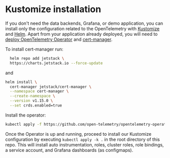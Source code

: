 # Kustomize installation

If you don't need the data backends, Grafana, or demo application, you can install only the configuration related to the OpenTelemetry with [Kustomize](https://kustomize.io/#overview) and [Helm](https://helm.sh/). Apart from your application already deployed, you will need to [deploy OpenTelemetry Operator](https://opentelemetry.io/docs/kubernetes/operator/) and [cert-manager](https://cert-manager.io/).

To install cert-manager run:

``` bash
  helm repo add jetstack \ 
  https://charts.jetstack.io --force-update 
```

and

``` bash
helm install \ 
  cert-manager jetstack/cert-manager \
  --namespace cert-manager \
  --create-namespace \
  --version v1.15.0 \
  --set crds.enabled=true
```

Install the operator:

``` bash
kubectl apply -f https://github.com/open-telemetry/opentelemetry-operator/releases/latest/download/opentelemetry-operator.yaml
```

Once the Operator is up and running, proceed to install our Kustomize configuration by executing `kubectl apply -k .` in the root directory of this repo. This will install auto instrumentation, roles, cluster roles, role bindings, a service account, and Grafana dashboards (as configmaps).
